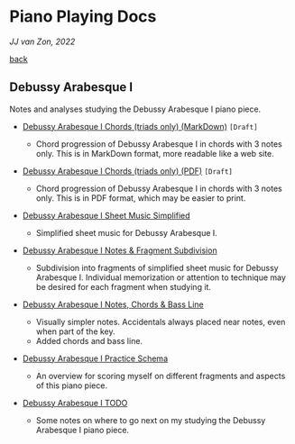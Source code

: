 Piano Playing Docs
==================

*JJ van Zon, 2022*

[back](..)

Debussy Arabesque Ⅰ
-------------------

Notes and analyses studying the Debussy Arabesque Ⅰ piano piece.

- [Debussy Arabesque Ⅰ Chords (triads only) (MarkDown)](debussy-arabesque-1-chords-triads-only.md) `[Draft]`

    - Chord progression of Debussy Arabesque Ⅰ in chords with 3 notes only. This is in MarkDown format, more readable like a web site.

- [Debussy Arabesque Ⅰ Chords (triads only) (PDF)](debussy-arabesque-1-chords-triads-only.pdf) `[Draft]`

    - Chord progression of Debussy Arabesque Ⅰ in chords with 3 notes only. This is in PDF format, which may be easier to print.

- [Debussy Arabesque Ⅰ Sheet Music Simplified](sheet-music-simplified)

    - Simplified sheet music for Debussy Arabesque Ⅰ.

- [Debussy Arabesque Ⅰ Notes & Fragment Subdivision](notes-fragment-subdivision)

    - Subdivision into fragments of simplified sheet music for Debussy Arabesque Ⅰ. Individual memorization or attention to technique may be desired for each fragment when studying it.

- [Debussy Arabesque Ⅰ Notes, Chords & Bass Line](notes-chords-bass-line)

    - Visually simpler notes. Accidentals always placed near notes, even when part of the key.  
    - Added chords and bass line.

- [Debussy Arabesque Ⅰ Practice Schema](debussy-arabesque-1-practice-schema.md)

    - An overview for scoring myself on different fragments and aspects of this piano piece.

- [Debussy Arabesque Ⅰ TODO](debussy-arabesque-1-todo.md)

    - Some notes on where to go next on my studying the Debussy Arabesque Ⅰ piano piece.